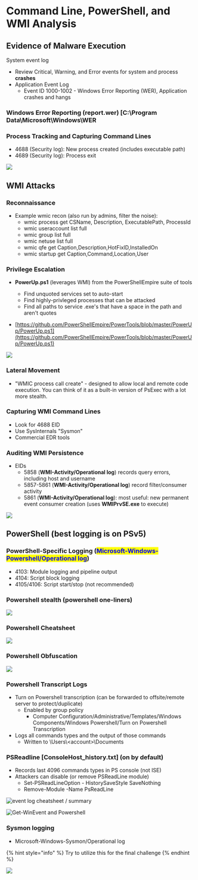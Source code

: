 # Command Line, PowerShell, and WMI Analysis

## Evidence of Malware Execution

System event log

* Review Critical, Warning, and Error events for system and process **crashes**
* Application Event Log
  * Event ID 1000-1002 - Windows Error Reporting (WER), Application crashes and hangs

### Windows Error Reporting (report.wer) \[C:\Program Data\Microsoft\Windows\WER

### Process Tracking and Capturing Command Lines

* 4688 (Security log): New process created (includes executable path)
* 4689 (Security log): Process exit

![](<../../.gitbook/assets/image (24).png>)

## WMI Attacks

### Reconnaissance

* Example wmic recon (also run by admins, filter the noise):
  * wmic process get CSName, Description, ExecutablePath, ProcessId
  * wmic useraccount list full
  * wmic group list full
  * wmic netuse list full
  * wmic qfe get Caption,Description,HotFixID,InstalledOn
  * wmic startup get Caption,Command,Location,User

### Privilege Escalation

*   **PowerUp.ps1** (leverages WMI) from the PowerShellEmpire suite of tools

    * Find unquoted services set to auto-start
    * Find highly-privleged processes that can be attacked
    * Find all paths to service .exe's that have a space in the path and aren't quotes


* [https://github.com/PowerShellEmpire/PowerTools/blob/master/PowerUp/PowerUp.ps1](https://github.com/PowerShellEmpire/PowerTools/blob/master/PowerUp/PowerUp.ps1)

![](<../../.gitbook/assets/image (54).png>)

### Lateral Movement

* "WMIC process call create" - designed to allow local and remote code execution. You can think of it as a built-in version of PsExec with a lot more stealth.&#x20;

### Capturing WMI Command Lines

* Look for 4688 EID
* Use SysInternals "Sysmon"&#x20;
* Commercial EDR tools

### Auditing WMI Persistence

* EIDs
  * 5858 (**WMI-Activity/Operational log**) records query errors, including host and username
  * 5857-5861 (**WMI-Activity/Operational log**) record filter/consumer activity
  * 5861 (**WMI-Activity/Operational log**): most useful: new permanent event consumer creation (uses **WMIPrvSE.exe** to execute)

![](<../../.gitbook/assets/image (43) (2).png>)

## PowerShell (best logging is on PSv5)

### PowerShell-Specific Logging (<mark style="color:blue;">Microsoft-Windows-Powershell/Operational log</mark>)

* 4103: Module logging and pipeline output
* 4104: Script block logging
* 4105/4106: Script start/stop (not recommended)

### Powershell stealth (powershell one-liners)

&#x20;

![](<../../.gitbook/assets/image (34) (1).png>)

### Powershell Cheatsheet

![](<../../.gitbook/assets/image (40).png>)

### Powershell Obfuscation

![](<../../.gitbook/assets/image (59) (1).png>)

### Powershell Transcript Logs

* Turn on Powershell transcription (can be forwarded to offsite/remote server to protect/duplicate)
  * Enabled by group policy
    * Computer Configuration/Administrative/Templates/Windows Components/Windows Powershell/Turn on Powershell Transcription
* Logs all commands types and the output of those commands
  * Written to \Users\\\<account>\Documents

### PSReadline \[ConsoleHost\_history.txt] (on by default)

* Records last 4096 commands types in PS console (not ISE)
* Attackers can disable (or remove PSReadLine module)
  * Set-PSReadLineOption - HistorySaveStyle SaveNothing
  * Remove-Module -Name PsReadLine

![event log cheatsheet / summary](<../../.gitbook/assets/image (33) (2).png>)

![Get-WinEvent and Powershell](<../../.gitbook/assets/image (56).png>)

### Sysmon logging

* Microsoft-Windows-Sysmon/Operational log

{% hint style="info" %}
Try to utilize this for the final challenge
{% endhint %}

![](<../../.gitbook/assets/image (53) (1).png>)

